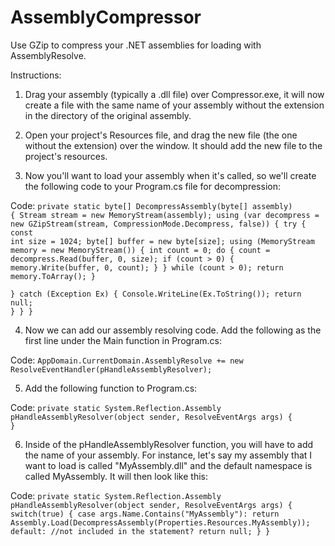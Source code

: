 AssemblyCompressor
==================

Use GZip to compress your .NET assemblies for loading with AssemblyResolve.

Instructions:

1. Drag your assembly (typically a .dll file) over Compressor.exe, it will now create a file with the same name of your assembly without the extension in the directory of the original assembly.

2. Open your project's Resources file, and drag the new file (the one without the extension) over the window. It should add the new file to the project's resources.

3. Now you'll want to load your assembly when it's called, so we'll create the following code to your Program.cs file for decompression:

Code:
<code>private static byte[] DecompressAssembly(byte[] assembly)
      {
      Stream stream = new MemoryStream(assembly);
      using (var decompress = new GZipStream(stream, CompressionMode.Decompress, false))
      {
            try
            {
            const int size = 1024;
            byte[] buffer = new byte[size];
            using (MemoryStream memory = new MemoryStream())
            {
            int count = 0;
            do
            {
            count = decompress.Read(buffer, 0, size);
            if (count > 0)
            {
            memory.Write(buffer, 0, count);
            }
            }
            while (count > 0);
            return memory.ToArray();
            }  
            }
            catch (Exception Ex)
            {
            Console.WriteLine(Ex.ToString());
            return null;
            }
      }
      }</code>

4. Now we can add our assembly resolving code. Add the following as the first line under the Main function in Program.cs:

Code:
<code>AppDomain.CurrentDomain.AssemblyResolve += new ResolveEventHandler(pHandleAssemblyResolver);</code>

5. Add the following function to Program.cs:

Code:
<code>private static System.Reflection.Assembly pHandleAssemblyResolver(object sender, ResolveEventArgs args)
      {
      }</code>

6. Inside of the pHandleAssemblyResolver function, you will have to add the name of your assembly. For instance, let's say my assembly that I want to load is called "MyAssembly.dll" and the default namespace is called MyAssembly. It will then look like this:

Code:
<code>private static System.Reflection.Assembly pHandleAssemblyResolver(object sender, ResolveEventArgs args)
      {
             switch(true)
             {
            case args.Name.Contains("MyAssembly"):
             return Assembly.Load(DecompressAssembly(Properties.Resources.MyAssembly));
            default:
            //not included in the statement?
            return null;
             }
      }
</code>
